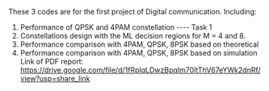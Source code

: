 These 3 codes are for the first project of Digital communication.
Including:
  1. Performance of QPSK and 4PAM constellation ---- Task 1
  2. Constellations design with the ML decision regions for M = 4 and 8.
  3. Performance comparison with 4PAM, QPSK, 8PSK based on theoretical
  4. Performance comparison with 4PAM, QPSK, 8PSK based on simulation
Link of PDF report: https://drive.google.com/file/d/1fRpIqLDwzBpqIm70ltThV67eYWk2dnRf/view?usp=share_link

